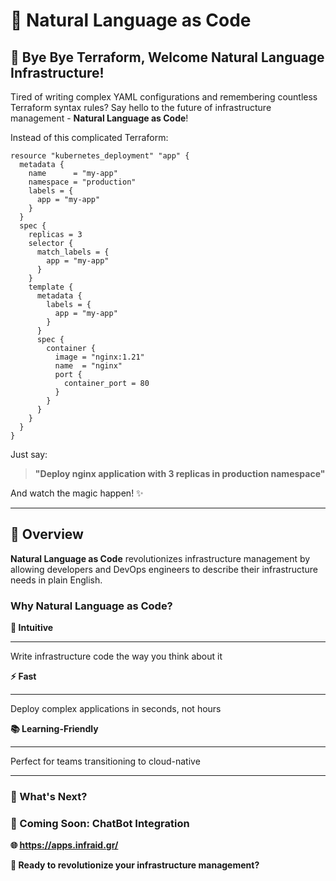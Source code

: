 # 🚀 Natural Language as Code

## 👋 Bye Bye Terraform, Welcome Natural Language Infrastructure! 

Tired of writing complex YAML configurations and remembering countless Terraform syntax rules? Say hello to the future of infrastructure management - **Natural Language as Code**! 

Instead of this complicated Terraform:

```hcl
resource "kubernetes_deployment" "app" {
  metadata {
    name      = "my-app"
    namespace = "production"
    labels = {
      app = "my-app"
    }
  }
  spec {
    replicas = 3
    selector {
      match_labels = {
        app = "my-app"
      }
    }
    template {
      metadata {
        labels = {
          app = "my-app"
        }
      }
      spec {
        container {
          image = "nginx:1.21"
          name  = "nginx"
          port {
            container_port = 80
          }
        }
      }
    }
  }
}
```

Just say:
> **"Deploy nginx application with 3 replicas in production namespace"**

And watch the magic happen! ✨

---

## 🌟 Overview

**Natural Language as Code** revolutionizes infrastructure management by allowing developers and DevOps engineers to describe their infrastructure needs in plain English.

### Why Natural Language as Code?

**🎯 Intuitive**
___
Write infrastructure code the way you think about it

**⚡ Fast**
___
Deploy complex applications in seconds, not hours

**📚 Learning-Friendly**
___
Perfect for teams transitioning to cloud-native

---

### 🔮 What's Next?

### 🤖 Coming Soon: ChatBot Integration

**🌐 https://apps.infraid.gr/**

**🚀 Ready to revolutionize your infrastructure management?**

